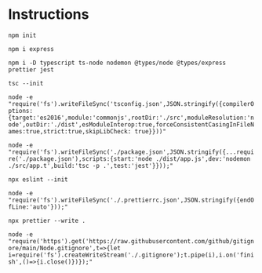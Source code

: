# Instructions

`npm init`

`npm i express`

`npm i -D typescript ts-node nodemon @types/node @types/express prettier jest`

`tsc --init`

`node -e "require('fs').writeFileSync('tsconfig.json',JSON.stringify({compilerOptions:{target:'es2016',module:'commonjs',rootDir:'./src',moduleResolution:'node',outDir:'./dist',esModuleInterop:true,forceConsistentCasingInFileNames:true,strict:true,skipLibCheck: true}}))"`

`node -e "require('fs').writeFileSync('./package.json',JSON.stringify({...require('./package.json'),scripts:{start:'node ./dist/app.js',dev:'nodemon ./src/app.t',build:'tsc -p .',test:'jest'}}));"`

`npx eslint --init`

`node -e "require('fs').writeFileSync('./.prettierrc.json',JSON.stringify({endOfLine:'auto'}));"`

`npx prettier --write .`

`node -e "require('https').get('https://raw.githubusercontent.com/github/gitignore/main/Node.gitignore',t=>{let i=require('fs').createWriteStream('./.gitignore');t.pipe(i),i.on('finish',()=>{i.close()})});"`
